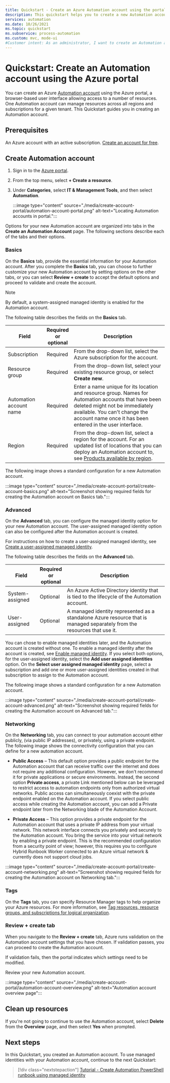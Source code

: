 ```yaml
---
title: Quickstart - Create an Azure Automation account using the portal
description: This quickstart helps you to create a new Automation account using Azure portal.
services: automation
ms.date: 10/26/2021
ms.topic: quickstart
ms.subservice: process-automation
ms.custom: mvc, mode-ui
#Customer intent: As an administrator, I want to create an Automation account so that I can further use the Automation services.
---
```


# Quickstart: Create an Automation account using the Azure portal

You can create an Azure [Automation account](../automation-security-overview.md) using the Azure portal, a browser-based user interface allowing access to a number of resources. One Automation account can manage resources across all regions and subscriptions for a given tenant. This Quickstart guides you in creating an Automation account.

## Prerequisites

An Azure account with an active subscription. [Create an account for free](https://azure.microsoft.com/free/?WT.mc_id=A261C142F).

## Create Automation account

1. Sign in to the [Azure portal](https://portal.azure.com).

1. From the top menu, select **+ Create a resource**.

1. Under **Categories**, select **IT & Management Tools**, and then select **Automation**.

   :::image type="content" source="./media/create-account-portal/automation-account-portal.png" alt-text="Locating Automation accounts in portal.":::

Options for your new Automation account are organized into tabs in the **Create an Automation Account** page. The following sections describe each of the tabs and their options.

### Basics

On the **Basics** tab, provide the essential information for your Automation account. After you complete the **Basics** tab, you can choose to further customize your new Automation account by setting options on the other tabs, or you can select **Review + create** to accept the default options and proceed to validate and create the account.

> [!NOTE]
> By default, a system-assigned managed identity is enabled for the Automation account.

The following table describes the fields on the **Basics** tab.

| **Field** | **Required**<br> **or**<br> **optional** |**Description** |
|---|---|---|
|Subscription|Required |From the drop-down list, select the Azure subscription for the account.|
|Resource group|Required |From the drop-down list, select your existing resource group, or select **Create new**.|
|Automation account name|Required |Enter a name unique for its location and resource group. Names for Automation accounts that have been deleted might not be immediately available. You can't change the account name once it has been entered in the user interface. |
|Region|Required |From the drop-down list, select a region for the account. For an updated list of locations that you can deploy an Automation account to, see [Products available by region](https://azure.microsoft.com/global-infrastructure/services/?products=automation&regions=all).|

The following image shows a standard configuration for a new Automation account.

:::image type="content" source="./media/create-account-portal/create-account-basics.png" alt-text="Screenshot showing required fields for creating the Automation account on Basics tab.":::

### Advanced

On the **Advanced** tab, you can configure the managed identity option for your new Automation account. The user-assigned managed identity option can also be configured after the Automation account is created.

For instructions on how to create a user-assigned managed identity, see [Create a user-assigned managed identity](../../active-directory/managed-identities-azure-resources/how-to-manage-ua-identity-portal.md#create-a-user-assigned-managed-identity).

The following table describes the fields on the **Advanced** tab.

| **Field** | **Required**<br> **or**<br> **optional** |**Description** |
|---|---|---|
|System-assigned |Optional |An Azure Active Directory identity that is tied to the lifecycle of the Automation account. |
|User-assigned |Optional |A managed identity represented as a standalone Azure resource that is managed separately from the resources that use it.|

You can chose to enable managed identities later, and the Automation account is created without one. To enable a managed identity after the account is created, see [Enable managed identity](enable-managed-identity.md). If you select both options, for the user-assigned identity, select the **Add user assigned identities** option. On the **Select user assigned managed identity** page, select a subscription and add one or more user-assigned identities created in that subscription to assign to the Automation account.

The following image shows a standard configuration for a new Automation account.

:::image type="content" source="./media/create-account-portal/create-account-advanced.png" alt-text="Screenshot showing required fields for creating the Automation account on Advanced tab.":::

### Networking

On the **Networking** tab, you can connect to your automation account either publicly, (via public IP addresses), or privately, using a private endpoint. The following image shows the connectivity configuration that you can define for a new automation account.

- **Public Access** – This default option provides a public endpoint for the Automation account that can receive traffic over the internet and does not require any additional configuration. However, we don't recommend it for private applications or secure environments. Instead, the second option **Private access**, a private Link mentioned below can be leveraged to restrict access to automation endpoints only from authorized virtual networks. Public access can simultaneously coexist with the private endpoint enabled on the Automation account. If you select public access while creating the Automation account, you can add a Private endpoint later from the Networking blade of the Automation Account. 

- **Private Access** – This option provides a private endpoint for the Automation account that uses a private IP address from your virtual network. This network interface connects you privately and securely to the Automation account. You bring the service into your virtual network by enabling a private endpoint. This is the recommended configuration from a security point of view; however, this requires you to configure Hybrid Runbook Worker connected to an Azure virtual network & currently does not support cloud jobs.

:::image type="content" source="./media/create-account-portal/create-account-networking.png" alt-text="Screenshot showing required fields for creating the Automation account on Networking tab.":::

### Tags

On the **Tags** tab, you can specify Resource Manager tags to help organize your Azure resources. For more information, see [Tag resources, resource groups, and subscriptions for logical organization](../../azure-resource-manager/management/tag-resources.md).

### Review + create tab

When you navigate to the **Review + create** tab, Azure runs validation on the Automation account settings that you have chosen. If validation passes, you can proceed to create the Automation account.

If validation fails, then the portal indicates which settings need to be modified.

Review your new Automation account.

:::image type="content" source="./media/create-account-portal/automation-account-overview.png" alt-text="Automation account overview page":::

## Clean up resources

If you're not going to continue to use the Automation account, select **Delete** from the **Overview** page, and then select **Yes** when prompted.

## Next steps

In this Quickstart, you created an Automation account. To use managed identities with your Automation account, continue to the next Quickstart:

> [!div class="nextstepaction"]
> [Tutorial - Create Automation PowerShell runbook using managed identity](../learn/powershell-runbook-managed-identity.md)
